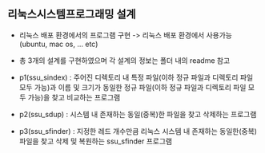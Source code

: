 ## 리눅스시스템프로그래밍 설계

- 리눅스 배포 환경에서의 프로그램 구현 -> 리눅스 배포 환경에서 사용가능 (ubuntu, mac os, ... etc)
- 총 3개의 설계를 구현하였으며 각 설계의 정보는 폴더 내의 readme 참고

- p1(ssu_sindex) : 주어진 디렉토리 내 특정 파일(이하 정규 파일과 디렉토리 파일 모두 가능)과 이름 및 크기가 동일한 정규 파일(이하 정규 파일과 디렉토리 파일 모두 가능)을 찾고 비교하는 프로그램
- p2(ssu_sdup) : 시스템 내 존재하는 동일(중복)한 파일을 찾고 삭제하는 프로그램
- p3(ssu_sfinder) : 지정한 레드 개수만큼 리눅스 시스템 내 존재하는 동일한(중복) 파일을 찾고 삭제 및 복원하는 ssu_sfinder 프로그램
